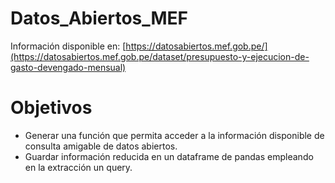# Datos_Abiertos_MEF
Información disponible en: [https://datosabiertos.mef.gob.pe/](https://datosabiertos.mef.gob.pe/dataset/presupuesto-y-ejecucion-de-gasto-devengado-mensual)

# Objetivos
- Generar una función que permita acceder a la información disponible de consulta amigable de datos abiertos.
- Guardar información reducida en un dataframe de pandas empleando en la extracción un query.
